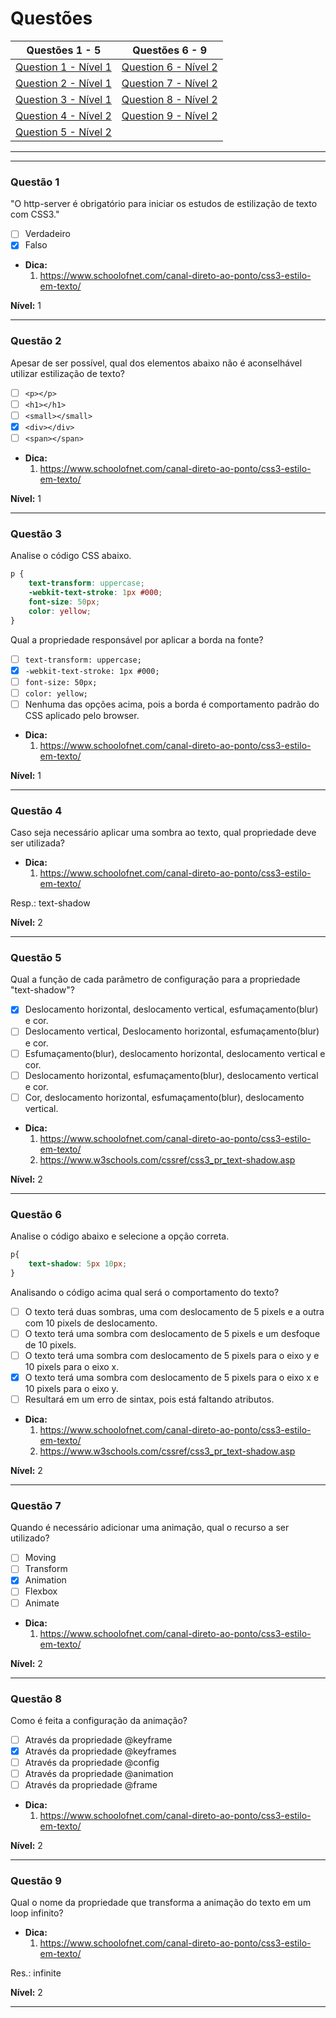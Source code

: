# Questões

| Questões 1 - 5            | Questões 6 - 9              |
|---------------------------|-----------------------------|
| [Question 1 - Nível 1][1] | [Question 6 - Nível 2][6]   |  
| [Question 2 - Nível 1][2] | [Question 7 - Nível 2][7]   |  
| [Question 3 - Nível 1][3] | [Question 8 - Nível 2][8]   |  
| [Question 4 - Nível 2][4] | [Question 9 - Nível 2][9]   |  
| [Question 5 - Nível 2][5] |                             |  

***

[1]:#questão-1
[2]:#questão-2
[3]:#questão-3
[4]:#questão-4
[5]:#questão-5
[6]:#questão-6
[7]:#questão-7
[8]:#questão-8
[9]:#questão-9

***

### Questão 1

"O http-server é obrigatório para iniciar os estudos de estilização de texto com CSS3."

- [ ] Verdadeiro
- [x] Falso

* **Dica:**
    1. <https://www.schoolofnet.com/canal-direto-ao-ponto/css3-estilo-em-texto/> 

**Nível:** 1         
    
***

### Questão 2 

Apesar de ser possível, qual dos elementos abaixo não é aconselhável utilizar estilização de texto?

- [ ] `<p></p>`
- [ ] `<h1></h1>`
- [ ] `<small></small>`
- [x] `<div></div>`
- [ ] `<span></span>`

* **Dica:**
    1. <https://www.schoolofnet.com/canal-direto-ao-ponto/css3-estilo-em-texto/> 

**Nível:** 1         
    
***

### Questão 3 

Analise o código CSS abaixo.

```css
p {
    text-transform: uppercase;
    -webkit-text-stroke: 1px #000;
    font-size: 50px;
    color: yellow;
}
```

Qual a propriedade responsável por aplicar a borda na fonte?

- [ ] `text-transform: uppercase;`
- [x] `-webkit-text-stroke: 1px #000;` 
- [ ] `font-size: 50px;`
- [ ] `color: yellow;`
- [ ] Nenhuma das opções acima, pois a borda é comportamento padrão do CSS aplicado pelo browser.

* **Dica:**
    1. <https://www.schoolofnet.com/canal-direto-ao-ponto/css3-estilo-em-texto/> 

**Nível:** 1         
    
***

### Questão 4

Caso seja necessário aplicar uma sombra ao texto, qual propriedade deve ser utilizada?

* **Dica:**
    1. <https://www.schoolofnet.com/canal-direto-ao-ponto/css3-estilo-em-texto/> 

Resp.: text-shadow

**Nível:** 2        
    
***

### Questão 5

Qual a função de cada parâmetro de configuração para a propriedade "text-shadow"?

- [x] Deslocamento horizontal, deslocamento vertical, esfumaçamento(blur) e cor.
- [ ] Deslocamento vertical, Deslocamento horizontal, esfumaçamento(blur) e cor.
- [ ] Esfumaçamento(blur), deslocamento horizontal, deslocamento vertical e cor.
- [ ] Deslocamento horizontal, esfumaçamento(blur), deslocamento vertical e cor.
- [ ] Cor, deslocamento horizontal, esfumaçamento(blur), deslocamento vertical.

* **Dica:**
    1. <https://www.schoolofnet.com/canal-direto-ao-ponto/css3-estilo-em-texto/>
    2. <https://www.w3schools.com/cssref/css3_pr_text-shadow.asp> 

**Nível:** 2         
    
***

### Questão 6 

Analise o código abaixo e selecione a opção correta.

```css
p{
    text-shadow: 5px 10px; 
}
```

Analisando o código acima qual será o comportamento do texto?

- [ ] O texto terá duas sombras, uma com deslocamento de 5 pixels e a outra com 10 pixels de deslocamento.
- [ ] O texto terá uma sombra com deslocamento de 5 pixels e um desfoque de 10 pixels.
- [ ] O texto terá uma sombra com deslocamento de 5 pixels para o eixo y e 10 pixels para o eixo x.
- [x] O texto terá uma sombra com deslocamento de 5 pixels para o eixo x e 10 pixels para o eixo y.
- [ ] Resultará em um erro de sintax, pois está faltando atributos.

* **Dica:**
    1. <https://www.schoolofnet.com/canal-direto-ao-ponto/css3-estilo-em-texto/>
    2. <https://www.w3schools.com/cssref/css3_pr_text-shadow.asp> 

**Nível:** 2

***

### Questão 7

Quando é necessário adicionar uma animação, qual o recurso a ser utilizado?

- [ ] Moving
- [ ] Transform
- [x] Animation
- [ ] Flexbox
- [ ] Animate

* **Dica:**
    1. <https://www.schoolofnet.com/canal-direto-ao-ponto/css3-estilo-em-texto/>

**Nível:** 2         
    
***  

### Questão 8

Como é feita a configuração da animação?

- [ ] Através da propriedade @keyframe
- [x] Através da propriedade @keyframes
- [ ] Através da propriedade @config
- [ ] Através da propriedade @animation
- [ ] Através da propriedade @frame

* **Dica:**
    1. <https://www.schoolofnet.com/canal-direto-ao-ponto/css3-estilo-em-texto/> 

**Nível:** 2         
    
***  

### Questão 9

Qual o nome da propriedade que transforma a animação do texto em um loop infinito?

* **Dica:**
    1. <https://www.schoolofnet.com/canal-direto-ao-ponto/css3-estilo-em-texto/>

Res.: infinite

**Nível:** 2

***